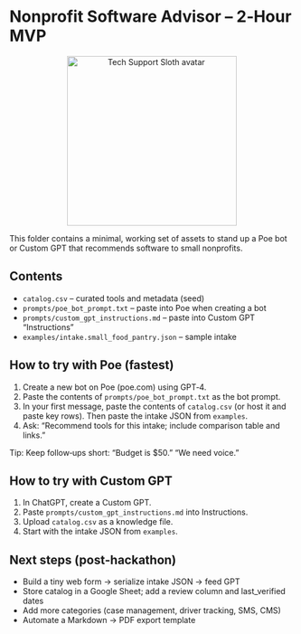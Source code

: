 # Nonprofit Software Advisor – 2‑Hour MVP

<!-- markdownlint-disable-next-line MD033 -->
<p align="center"><img src="nonprofit-software-advisor/avatar/Tech%20Support%20Sloth_avatar-kcdc.png" alt="Tech Support Sloth avatar" width="300" height="300" /></p>

This folder contains a minimal, working set of assets to stand up a Poe bot or Custom GPT that recommends software to small nonprofits.

## Contents

- `catalog.csv` – curated tools and metadata (seed)
- `prompts/poe_bot_prompt.txt` – paste into Poe when creating a bot
- `prompts/custom_gpt_instructions.md` – paste into Custom GPT “Instructions”
- `examples/intake.small_food_pantry.json` – sample intake

## How to try with Poe (fastest)

1. Create a new bot on Poe (poe.com) using GPT‑4.
2. Paste the contents of `prompts/poe_bot_prompt.txt` as the bot prompt.
3. In your first message, paste the contents of `catalog.csv` (or host it and paste key rows). Then paste the intake JSON from `examples`.
4. Ask: “Recommend tools for this intake; include comparison table and links.”

Tip: Keep follow‑ups short: “Budget is $50.” “We need voice.”

## How to try with Custom GPT

1. In ChatGPT, create a Custom GPT.
2. Paste `prompts/custom_gpt_instructions.md` into Instructions.
3. Upload `catalog.csv` as a knowledge file.
4. Start with the intake JSON from `examples`.

## Next steps (post‑hackathon)

- Build a tiny web form → serialize intake JSON → feed GPT
- Store catalog in a Google Sheet; add a review column and last_verified dates
- Add more categories (case management, driver tracking, SMS, CMS)
- Automate a Markdown → PDF export template
